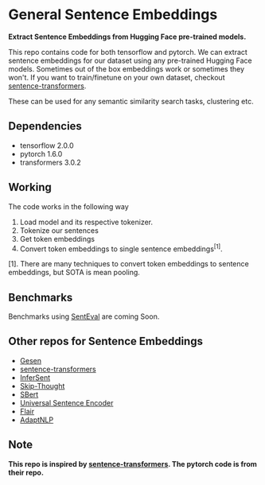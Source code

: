 # General Sentence Embeddings
**Extract Sentence Embeddings from Hugging Face pre-trained models.**

This repo contains code for both tensorflow and pytorch. We can extract sentence embeddings for our dataset using any pre-trained Hugging Face models.
Sometimes out of the box embeddings work or sometimes they won't.
If you want to train/finetune on your own dataset, checkout [sentence-transformers](https://github.com/UKPLab/sentence-transformers).

These can be used for any semantic similarity search tasks, clustering etc. 

## Dependencies
* tensorflow 2.0.0
* pytorch 1.6.0
* transformers 3.0.2

## Working
The code works in the following way
1) Load model and its respective tokenizer.
2) Tokenize our sentences
3) Get token embeddings
4) Convert token embeddings to single sentence embeddings<sup>[1]</sup>.

[1]. There are many techniques to convert token embeddings to sentence embeddings, but SOTA is mean pooling.

## Benchmarks
Benchmarks using [SentEval](https://github.com/facebookresearch/SentEval/) are coming Soon.

## Other repos for Sentence Embeddings
* [Gesen](https://github.com/Maluuba/gensen)
* [sentence-transformers](https://github.com/UKPLab/sentence-transformers)
* [InferSent](https://github.com/facebookresearch/InferSent)
* [Skip-Thought](https://github.com/ryankiros/skip-thoughts)
* [SBert](https://github.com/BinWang28/SBERT-WK-Sentence-Embedding)
* [Universal Sentence Encoder](https://arxiv.org/abs/1803.11175)
* [Flair](https://github.com/flairNLP/flair)
* [AdaptNLP](https://github.com/Novetta/adaptnlp)
 
## Note
**This repo is inspired by [sentence-transformers](https://github.com/UKPLab/sentence-transformers). The pytorch code is from their repo.**
